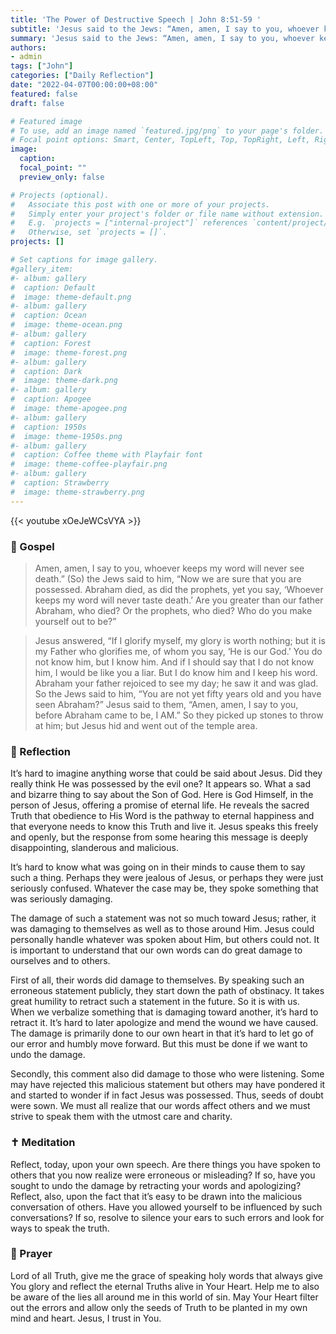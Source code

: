 ```yaml
---
title: 'The Power of Destructive Speech | John 8:51-59 '
subtitle: 'Jesus said to the Jews: “Amen, amen, I say to you, whoever keeps my word will never see death.” So the Jews said to him, “Now we are sure that you are possessed.”  John 8:51–52'
summary: 'Jesus said to the Jews: “Amen, amen, I say to you, whoever keeps my word will never see death.” So the Jews said to him, “Now we are sure that you are possessed.”  John 8:51–52'
authors:
- admin
tags: ["John"]
categories: ["Daily Reflection"]
date: "2022-04-07T00:00:00+08:00"
featured: false
draft: false

# Featured image
# To use, add an image named `featured.jpg/png` to your page's folder.
# Focal point options: Smart, Center, TopLeft, Top, TopRight, Left, Right, BottomLeft, Bottom, BottomRight
image:
  caption:
  focal_point: ""
  preview_only: false

# Projects (optional).
#   Associate this post with one or more of your projects.
#   Simply enter your project's folder or file name without extension.
#   E.g. `projects = ["internal-project"]` references `content/project/deep-learning/index.md`.
#   Otherwise, set `projects = []`.
projects: []

# Set captions for image gallery.
#gallery_item:
#- album: gallery
#  caption: Default
#  image: theme-default.png
#- album: gallery
#  caption: Ocean
#  image: theme-ocean.png
#- album: gallery
#  caption: Forest
#  image: theme-forest.png
#- album: gallery
#  caption: Dark
#  image: theme-dark.png
#- album: gallery
#  caption: Apogee
#  image: theme-apogee.png
#- album: gallery
#  caption: 1950s
#  image: theme-1950s.png
#- album: gallery
#  caption: Coffee theme with Playfair font
#  image: theme-coffee-playfair.png
#- album: gallery
#  caption: Strawberry
#  image: theme-strawberry.png
---
```


{{< youtube xOeJeWCsVYA >}}

### :love_letter: Gospel
> Amen, amen, I say to you, whoever keeps my word will never see death.” (So) the Jews said to him, “Now we are sure that you are possessed. Abraham died, as did the prophets, yet you say, ‘Whoever keeps my word will never taste death.’ Are you greater than our father Abraham, who died? Or the prophets, who died? Who do you make yourself out to be?”

> Jesus answered, “If I glorify myself, my glory is worth nothing; but it is my Father who glorifies me, of whom you say, ‘He is our God.’ You do not know him, but I know him. And if I should say that I do not know him, I would be like you a liar. But I do know him and I keep his word. Abraham your father rejoiced to see my day; he saw it and was glad. So the Jews said to him, “You are not yet fifty years old and you have seen Abraham?” Jesus said to them, “Amen, amen, I say to you, before Abraham came to be, I AM.” So they picked up stones to throw at him; but Jesus hid and went out of the temple area.

### :speech_balloon: Reflection
It’s hard to imagine anything worse that could be said about Jesus.  Did they really think He was possessed by the evil one?  It appears so.  What a sad and bizarre thing to say about the Son of God.  Here is God Himself, in the person of Jesus, offering a promise of eternal life.  He reveals the sacred Truth that obedience to His Word is the pathway to eternal happiness and that everyone needs to know this Truth and live it.  Jesus speaks this freely and openly, but the response from some hearing this message is deeply disappointing, slanderous and malicious.

It’s hard to know what was going on in their minds to cause them to say such a thing.  Perhaps they were jealous of Jesus, or perhaps they were just seriously confused.  Whatever the case may be, they spoke something that was seriously damaging.  

The damage of such a statement was not so much toward Jesus; rather, it was damaging to themselves as well as to those around Him.  Jesus could personally handle whatever was spoken about Him, but others could not.  It is important to understand that our own words can do great damage to ourselves and to others.

First of all, their words did damage to themselves.  By speaking such an erroneous statement publicly, they start down the path of obstinacy.  It takes great humility to retract such a statement in the future.  So it is with us.  When we verbalize something that is damaging toward another, it’s hard to retract it.  It’s hard to later apologize and mend the wound we have caused.  The damage is primarily done to our own heart in that it’s hard to let go of our error and humbly move forward.  But this must be done if we want to undo the damage.  

Secondly, this comment also did damage to those who were listening.  Some may have rejected this malicious statement but others may have pondered it and started to wonder if in fact Jesus was possessed.  Thus, seeds of doubt were sown.  We must all realize that our words affect others and we must strive to speak them with the utmost care and charity.

### :latin_cross: Meditation
Reflect, today, upon your own speech.  Are there things you have spoken to others that you now realize were erroneous or misleading?  If so, have you sought to undo the damage by retracting your words and apologizing?  Reflect, also, upon the fact that it’s easy to be drawn into the malicious conversation of others.  Have you allowed yourself to be influenced by such conversations?  If so, resolve to silence your ears to such errors and look for ways to speak the truth.

### :pray: Prayer
Lord of all Truth, give me the grace of speaking holy words that always give You glory and reflect the eternal Truths alive in Your Heart.  Help me to also be aware of the lies all around me in this world of sin.  May Your Heart filter out the errors and allow only the seeds of Truth to be planted in my own mind and heart.  Jesus, I trust in You.
